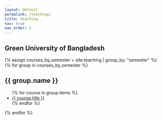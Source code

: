 ```yaml
---
layout: default
permalink: /teaching/
title: teaching
nav: true
nav_order: 3
---
```

## Green University of Bangladesh

{% assign courses_by_semester = site.teaching | group_by: "semester" %}
{% for group in courses_by_semester %}
  <h2>{{ group.name }}</h2>
  <ul>
    {% for course in group.items %}
      <li>
        <a href="{{ course.url }}">{{ course.title }}</a>
      </li>
    {% endfor %}
  </ul>
{% endfor %}


